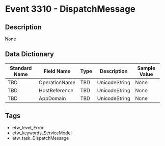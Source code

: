 # Event 3310 - DispatchMessage

## Description
None

## Data Dictionary
|Standard Name|Field Name|Type|Description|Sample Value|
|---|---|---|---|---|
|TBD|OperationName|TBD|UnicodeString|None|None|
|TBD|HostReference|TBD|UnicodeString|None|None|
|TBD|AppDomain|TBD|UnicodeString|None|None|

## Tags
* etw_level_Error
* etw_keywords_ServiceModel
* etw_task_DispatchMessage